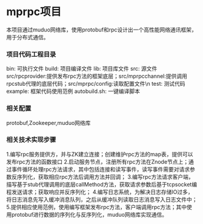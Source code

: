 # mprpc项目
本项目通过muduo网络库，使用protobuf和rpc设计出一个高性能网络通讯框架，用于分布式通信。
### 项目代码工程目录
bin: 可执行文件
build: 项目编译文件
lib: 项目库文件
src: 源文件   src/rpcprovider:提供发布rpc方法的框架底层；src/mprpcchannel:提供调用rpcstub代理的底层代码；src/mprpc/config:读取配置文件\n
test: 测试代码
example: 框架代码使用范例
autobuild.sh: 一键编译脚本
### 相关配置
protobuf,Zookeeper,muduo网络库
### 相关技术实现步骤
1.编写rpc服务提供方，并与ZK建立连接；创建维护rpc方法的map表，提供可以发布rpc方法的函数接口
2.启动服务节点，注册所有rpc方法在Znode节点上；通过事件循环处理rpc方法请求，其中包括连接和读写事件，读写事件需要对请求参数反序列化，获取相应rpc方法后调用方法并回调；
3.编写rpc方法请求客户端，描写基于stub代理调用的底层callMethod方法，获取请求参数后基于tcpsocket编程发送请求；获取响应并反序列化；
4.编写日志系统，为解决日志存储IO过多，将日志消息先写入缓冲消息队列，之后从缓冲队列读取日志消息写入日志文件中；
5.提供相应使用范例，使用编写框架发布rpc方法，客户端调用rpc方法；其中使用protobuf进行数据的序列化与反序列化，muduo网络库实现通信。
